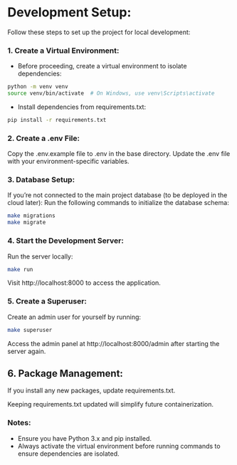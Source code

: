 
# Development Setup:

Follow these steps to set up the project for local development:

### 1. Create a Virtual Environment:

- Before proceeding, create a virtual environment to isolate dependencies:

```bash
python -m venv venv
source venv/bin/activate  # On Windows, use venv\Scripts\activate
```

- Install dependencies from requirements.txt:

```bash
pip install -r requirements.txt
```

### 2. Create a .env File:

Copy the .env.example file to .env in the base directory.
Update the .env file with your environment-specific variables.

### 3. Database Setup:

If you’re not connected to the main project database (to be deployed in the cloud later):
Run the following commands to initialize the database schema:
```bash
make migrations
make migrate
```

### 4. Start the Development Server:

Run the server locally:
```bash
make run
```

Visit http://localhost:8000 to access the application.


### 5. Create a Superuser:

Create an admin user for yourself by running:
```bash
make superuser
```

Access the admin panel at http://localhost:8000/admin after starting the server again.

## 6. Package Management:

If you install any new packages, update requirements.txt.

Keeping requirements.txt updated will simplify future containerization.

### Notes:
- Ensure you have Python 3.x and pip installed.
- Always activate the virtual environment before running commands to ensure dependencies are isolated.

